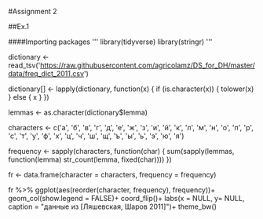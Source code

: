 #Assignment 2

##Ex.1 

####Importing packages
'''
library(tidyverse)
library(stringr)
'''

dictionary <- read_tsv('https://raw.githubusercontent.com/agricolamz/DS_for_DH/master/data/freq_dict_2011.csv')

dictionary[] <- lapply(dictionary, function(x) {
  if (is.character(x)) {
    tolower(x)
  } else {
    x
  }
})

lemmas <- as.character(dictionary$lemma)

characters <- c('а', 'б', 'в', 'г', 'д', 'е', 'ж', 'з', 'и', 'й', 'к', 'л', 'м', 'н', 'о', 'п', 'р', 'с', 'т', 'у', 'ф', 'х', 'ц', 'ч', 'ш', 'щ', 'ъ', 'ы', 'ь', 'э', 'ю', 'я')

frequency <- sapply(characters, function(char) {
  sum(sapply(lemmas, function(lemma) str_count(lemma, fixed(char))))
})

fr <- data.frame(character = characters, frequency = frequency)

fr %>%
  ggplot(aes(reorder(character, frequency), frequency))+
  geom_col(show.legend = FALSE)+
  coord_flip()+
  labs(x = NULL, y= NULL, caption = "данные из [Ляшевская, Шаров 2011]")+
  theme_bw()


